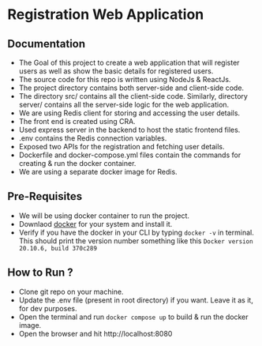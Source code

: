 # Registration Web Application

## Documentation

- The Goal of this project to create a web application that will register users as well as show the basic details for registered users.
- The source code for this repo is written using NodeJs & ReactJs.
- The project directory contains both server-side and client-side code.
- The directory src/ contains all the client-side code. Similarly, directory server/ contains all the server-side logic for the web application.
- We are using Redis client for storing and accessing the user details.
- The front end is created using CRA.
- Used express server in the backend to host the static frontend files.
- .env contains the Redis connection variables.
- Exposed two APIs for the registration and fetching user details.
- Dockerfile and docker-compose.yml files contain the commands for creating & run the docker container.
- We are using a separate docker image for Redis.

## Pre-Requisites

- We will be using docker container to run the project.
- Downlaod [docker](https://www.docker.com/products/docker-desktop) for your system and install it.
- Verify if you have the docker in your CLI by typing ```docker -v``` in terminal. This should print the version number something like this ```Docker version 20.10.6, build 370c289```

## How to Run ? 

- Clone git repo on your machine.
- Update the .env file (present in root directory) if you want. Leave it as it, for dev purposes.
- Open the terminal and run ``` docker compose up ``` to build & run the docker image.
- Open the browser and hit http://localhost:8080